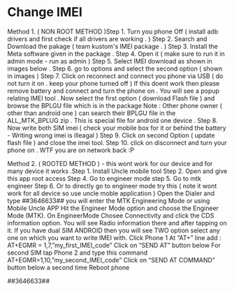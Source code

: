 # Change IMEI
Method 1. ( NON ROOT METHOD )Step 1. Turn you phone Off ( install adb drivers and first check if all drivers are working . )
Step 2. Search and Download the pakage ( team kustom's IMEI package . )
Step 3. Install the Meta software given in the package .
Step 4. Open it ( make sure to run it in admin mode - run as admin )
Step 5. Select IMEI download as shown in images below .
Step 6. go to options and select the second option ( shown in images )
Step 7. Click on reconnect and connect you phone via USB ( do not turn it on . keep your phone turned off )
If this doent work then please remove battery and connect and turn the phone on .
You will see a popup relating IMEI tool . Now select the first option ( download Flash file ) and browse the BPLGU file which is in the package 
Note : Other phone owner ( other than android one ) can search their BPLGU file in the ALL_MTK_BPLUG zip . This is special file for android one device . 
Step 8. Now write both SIM imei ( check your mobile box for it or behind the battery - Writing wrong imei is illeagal )
Step 9. Click on second Option ( update flash file ) and close the imei tool.
Step 10. click on disconnect and turn your phone on . WTF you are on network back :P  

Method 2. ( ROOTED METHOD ) - this wont work for our device and for many device it works .Step 1. Install Uncle mobile tool
Step 2. Open and give this app root access
Step 4. Go to engineer mode
step 5. Go to mtk engineer
Step 6. Or to directly go to engineer mode try this ( note it wont work for all device so use uncle moble application )
Open the Dialer and type *#*#3646633#*#* you will enter the MTK Engineering Mode or using Mobile Uncle APP Hit the Engineer Mode option and choose the Engineer Mode (MTK).
On EngineerMode Chosee Connectivity and click the CDS information option.
You will see Radio information there and after tapping on it. If you have dual SIM ANDROID then you will see TWO option select any one on which you want to write IMEI with.
Click Phone 1
At “AT+” line add : AT+EGMR = 1,7,”my_first_IMEI_code”
Click on “SEND AT” button below
For second SIM tap Phone 2 and type this command
AT+EGMR=1,10,”my_second_IMEI_code”
Click on “SEND AT COMMAND” button below a second time
Reboot phone

*#*#3646633#*#*
